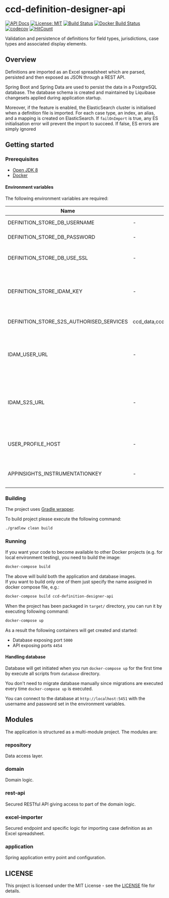 # ccd-definition-designer-api
[![API Docs](https://img.shields.io/badge/API%20Docs-site-e140ad.svg)](https://hmcts.github.io/reform-api-docs/swagger.html?url=https://hmcts.github.io/reform-api-docs/specs/ccd-definition-designer-api.json)
[![License: MIT](https://img.shields.io/badge/License-MIT-yellow.svg)](https://opensource.org/licenses/MIT)
[![Build Status](https://api.travis-ci.org/hmcts/ccd-definition-designer-api.svg?branch=master)](https://travis-ci.org/hmcts/ccd-definition-designer-api)
[![Docker Build Status](https://img.shields.io/docker/build/hmcts/ccd-definition-designer-api.svg)](https://hub.docker.com/r/hmcts/ccd-definition-designer-api)
[![codecov](https://codecov.io/gh/hmcts/ccd-definition-designer-api/branch/master/graph/badge.svg)](https://codecov.io/gh/hmcts/ccd-definition-designer-api)
[![HitCount](http://hits.dwyl.io/hmcts/ccd-definition-designer-api.svg)](#ccd-definition-designer-api)

Validation and persistence of definitions for field types, jurisdictions, case types and associated display elements.

## Overview

Definitions are imported as an Excel spreadsheet which are parsed, persisted and then exposed as JSON through a REST API.

Spring Boot and Spring Data are used to persist the data in a PostgreSQL database. The database schema is created and maintained by Liquibase changesets applied during application startup.

Moreover, if the feature is enabled, the ElasticSearch cluster is initialised when a definition file is imported. For each case type, an index, an alias, 
and a mapping is created on ElasticSearch. If `failOnImport` is true, any ES initialisation error will prevent the import to succeed. If false, ES errors are
simply ignored

## Getting started

### Prerequisites

- [Open JDK 8](https://openjdk.java.net/)
- [Docker](https://www.docker.com)

#### Environment variables

The following environment variables are required:

| Name | Default | Description |
|------|---------|-------------|
| DEFINITION_STORE_DB_USERNAME | - | Username for database |
| DEFINITION_STORE_DB_PASSWORD | - | Password for database |
| DEFINITION_STORE_DB_USE_SSL | - | set to `true` if SSL is to be enabled. `false` recommended for local environments. |
| DEFINITION_STORE_IDAM_KEY | - | Definition store's IDAM S2S micro-service secret key. This must match the IDAM instance it's being run against. |
| DEFINITION_STORE_S2S_AUTHORISED_SERVICES | ccd_data,ccd_gw,ccd_admin,jui_webapp | Authorised micro-service names for S2S calls |
| IDAM_USER_URL | - | Base URL for IdAM's User API service (idam-app). `http://localhost:4501` for the dockerised local instance or tunneled `dev` instance. |
| IDAM_S2S_URL | - | Base URL for IdAM's S2S API service (service-auth-provider). `http://localhost:4502` for the dockerised local instance or tunneled `dev` instance. |
| USER_PROFILE_HOST | - | Base URL for the User Profile service. `http://localhost:4453` for the dockerised local instance. |
| APPINSIGHTS_INSTRUMENTATIONKEY | - | secrets for Microsoft Insights logging, can be a dummy string in local |

### Building

The project uses [Gradle wrapper](https://docs.gradle.org/current/userguide/gradle_wrapper.html). 

To build project please execute the following command:

```bash
./gradlew clean build
```

### Running

If you want your code to become available to other Docker projects (e.g. for local environment testing), you need to build the image:

```bash
docker-compose build
```

The above will build both the application and database images.  
If you want to build only one of them just specify the name assigned in docker compose file, e.g.:

```bash
docker-compose build ccd-definition-designer-api
```

When the project has been packaged in `target/` directory, 
you can run it by executing following command:

```bash
docker-compose up
```

As a result the following containers will get created and started:

 - Database exposing port `5000`
 - API exposing ports `4454`

#### Handling database

Database will get initiated when you run `docker-compose up` for the first time by execute all scripts from `database` directory.

You don't need to migrate database manually since migrations are executed every time `docker-compose up` is executed.

You can connect to the database at `http://localhost:5451` with the username and password set in the environment variables.

## Modules

The application is structured as a multi-module project. The modules are:

### repository

Data access layer.

### domain

Domain logic.

### rest-api

Secured RESTful API giving access to part of the domain logic.

### excel-importer

Secured endpoint and specific logic for importing case definition as an Excel spreadsheet.

### application

Spring application entry point and configuration.

## LICENSE

This project is licensed under the MIT License - see the [LICENSE](LICENSE.md) file for details.

